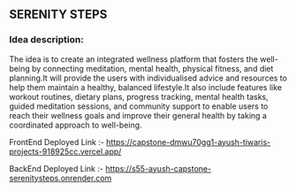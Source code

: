 ﻿## SERENITY STEPS 

### Idea description:
 The idea is to create an integrated wellness platform that fosters the well-being by connecting meditation, mental health, physical fitness, and diet planning.It will provide the users with individualised advice and resources to help them maintain a healthy, balanced lifestyle.It also include features like workout routines, dietary plans, progress tracking, mental health tasks, guided meditation sessions, and community support to enable users to reach their wellness goals and improve their general health by taking a coordinated approach to well-being.


FrontEnd Deployed Link :- https://capstone-dmwu70gg1-ayush-tiwaris-projects-918925cc.vercel.app/

BackEnd Deployed Link :- https://s55-ayush-capstone-serenitysteps.onrender.com
